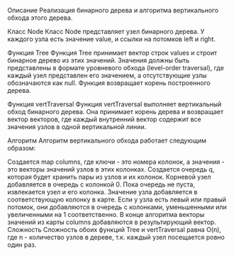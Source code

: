 Описание
Реализация бинарного дерева и алгоритма вертикального обхода этого дерева.

Класс Node
Класс Node представляет узел бинарного дерева. У каждого узла есть значение value, и ссылки на потомков left и right.

Функция Tree
Функция Tree принимает вектор строк values и строит бинарное дерево из этих значений. Значения должны быть представлены в формате уровневого обхода (level-order traversal), где каждый узел представлен его значением, а отсутствующие узлы обозначаются как null. Функция возвращает корень построенного дерева.

Функция vertTraversal
Функция vertTraversal выполняет вертикальный обход бинарного дерева. Она принимает корень дерева и возвращает вектор векторов, где каждый внутренний вектор содержит все значения узлов в одной вертикальной линии.

Алгоритм
Алгоритм вертикального обхода работает следующим образом:

Создается map columns, где ключи - это номера колонок, а значения - это векторы значений узлов в этих колонках.
Создается очередь q, которая будет хранить пары из узлов и их колонок.
Корневой узел добавляется в очередь с колонкой 0.
Пока очередь не пуста, извлекается узел и его колонка. Значение узла добавляется в соответствующую колонку в карте. Если у узла есть левый или правый потомок, они добавляются в очередь с колонками, уменьшенными или увеличенными на 1 соответственно.
В конце алгоритма векторы значений из карты columns добавляются в результирующий вектор.
Сложность
Сложность обоих функций Tree и vertTraversal равна O(n), где n - количество узлов в дереве, т.к. каждый узел посещается ровно один раз.
